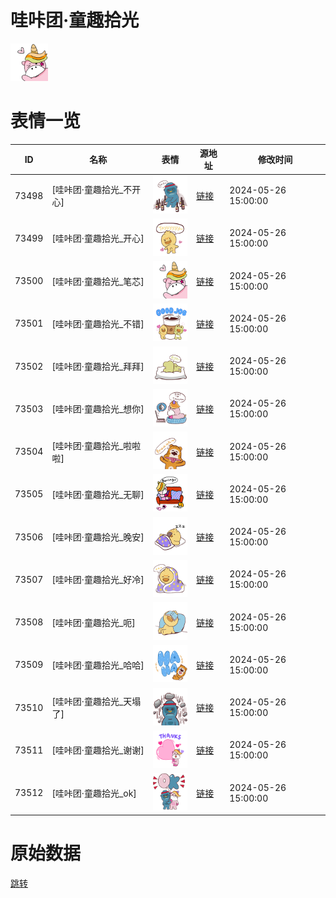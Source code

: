# 哇咔团·童趣拾光

<img src="./cover.png" height="60" alt="cover" />

# 表情一览

|ID|名称|表情|源地址|修改时间|
|----|----|----|----|----|
|73498|[哇咔团·童趣拾光_不开心]|<img src="./pic/073498_%5B哇咔团·童趣拾光_不开心%5D.png" height="60" alt="不开心"/>|[链接](https://i0.hdslb.com/bfs/garb/904a27479eb0e293c195a7cad71132cab441cf00.png)|2024-05-26 15:00:00|
|73499|[哇咔团·童趣拾光_开心]|<img src="./pic/073499_%5B哇咔团·童趣拾光_开心%5D.png" height="60" alt="开心"/>|[链接](https://i0.hdslb.com/bfs/garb/79bafbed2898a3a6f68b94defb97f6377ffc51b3.png)|2024-05-26 15:00:00|
|73500|[哇咔团·童趣拾光_笔芯]|<img src="./pic/073500_%5B哇咔团·童趣拾光_笔芯%5D.png" height="60" alt="笔芯"/>|[链接](https://i0.hdslb.com/bfs/garb/82a32632239fdedd77a30621d5ce6005e1aa1f49.png)|2024-05-26 15:00:00|
|73501|[哇咔团·童趣拾光_不错]|<img src="./pic/073501_%5B哇咔团·童趣拾光_不错%5D.png" height="60" alt="不错"/>|[链接](https://i0.hdslb.com/bfs/garb/f5cb102b220d6ae7721d9686aa08b68e48536eca.png)|2024-05-26 15:00:00|
|73502|[哇咔团·童趣拾光_拜拜]|<img src="./pic/073502_%5B哇咔团·童趣拾光_拜拜%5D.png" height="60" alt="拜拜"/>|[链接](https://i0.hdslb.com/bfs/garb/7ffbb87a044b880dbc6474de26a05c7e4696dab4.png)|2024-05-26 15:00:00|
|73503|[哇咔团·童趣拾光_想你]|<img src="./pic/073503_%5B哇咔团·童趣拾光_想你%5D.png" height="60" alt="想你"/>|[链接](https://i0.hdslb.com/bfs/garb/58d90f7bd2691bde3cc5244a6d7337b8018cacc9.png)|2024-05-26 15:00:00|
|73504|[哇咔团·童趣拾光_啦啦啦]|<img src="./pic/073504_%5B哇咔团·童趣拾光_啦啦啦%5D.png" height="60" alt="啦啦啦"/>|[链接](https://i0.hdslb.com/bfs/garb/e99aeaced790c79d29e15cffb2249a9154694033.png)|2024-05-26 15:00:00|
|73505|[哇咔团·童趣拾光_无聊]|<img src="./pic/073505_%5B哇咔团·童趣拾光_无聊%5D.png" height="60" alt="无聊"/>|[链接](https://i0.hdslb.com/bfs/garb/91981b5e14c95f37fe3c3a01e9460f51c5c04737.png)|2024-05-26 15:00:00|
|73506|[哇咔团·童趣拾光_晚安]|<img src="./pic/073506_%5B哇咔团·童趣拾光_晚安%5D.png" height="60" alt="晚安"/>|[链接](https://i0.hdslb.com/bfs/garb/e7847fb4d9859766b7150a024866dc946046e0fd.png)|2024-05-26 15:00:00|
|73507|[哇咔团·童趣拾光_好冷]|<img src="./pic/073507_%5B哇咔团·童趣拾光_好冷%5D.png" height="60" alt="好冷"/>|[链接](https://i0.hdslb.com/bfs/garb/294e7be09d1e4f0afb59f46f87cb0019fd6d8780.png)|2024-05-26 15:00:00|
|73508|[哇咔团·童趣拾光_呃]|<img src="./pic/073508_%5B哇咔团·童趣拾光_呃%5D.png" height="60" alt="呃"/>|[链接](https://i0.hdslb.com/bfs/garb/51feeb5d963bddd0d5915b2507ba24643b44dfa3.png)|2024-05-26 15:00:00|
|73509|[哇咔团·童趣拾光_哈哈]|<img src="./pic/073509_%5B哇咔团·童趣拾光_哈哈%5D.png" height="60" alt="哈哈"/>|[链接](https://i0.hdslb.com/bfs/garb/a72d2f92ed63317c4f5e72657209a128730894af.png)|2024-05-26 15:00:00|
|73510|[哇咔团·童趣拾光_天塌了]|<img src="./pic/073510_%5B哇咔团·童趣拾光_天塌了%5D.png" height="60" alt="天塌了"/>|[链接](https://i0.hdslb.com/bfs/garb/fb7e5b3afdfe5891bd94f944d3ebc7e1523d743d.png)|2024-05-26 15:00:00|
|73511|[哇咔团·童趣拾光_谢谢]|<img src="./pic/073511_%5B哇咔团·童趣拾光_谢谢%5D.png" height="60" alt="谢谢"/>|[链接](https://i0.hdslb.com/bfs/garb/2bf60705f7376e29ae98b43d891dc3c76b75502e.png)|2024-05-26 15:00:00|
|73512|[哇咔团·童趣拾光_ok]|<img src="./pic/073512_%5B哇咔团·童趣拾光_ok%5D.png" height="60" alt="ok"/>|[链接](https://i0.hdslb.com/bfs/garb/b619cc6fd200c69e5ff53a71ee04dfc4ff5c33f1.png)|2024-05-26 15:00:00|

# 原始数据

[跳转](./raw.json)

